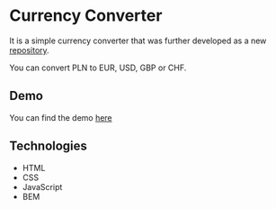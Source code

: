 # Currency Converter
It is a simple currency converter that was further developed as a new [repository](https://github.com/olachrzan/currency_converter_react).

You can convert PLN to EUR, USD, GBP or CHF.

## Demo
You can find the demo [here](https://olachrzan.github.io/currency_converter/)

## Technologies
- HTML
- CSS
- JavaScript
- BEM
